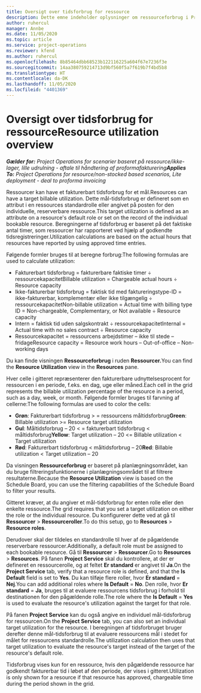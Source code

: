 ```yaml
---
title: Oversigt over tidsforbrug for ressource
description: Dette emne indeholder oplysninger om ressourceforbrug i Project Operations.
author: ruhercul
manager: Annbe
ms.date: 11/05/2020
ms.topic: article
ms.service: project-operations
ms.reviewer: kfend
ms.author: ruhercul
ms.openlocfilehash: 8b85464dbb68523b122116225a604f67e7236f3e
ms.sourcegitcommit: 14aa380759214713d9bf560f5a7f619b7f4bd5b8
ms.translationtype: HT
ms.contentlocale: da-DK
ms.lasthandoff: 11/05/2020
ms.locfileid: "4401369"
---
```

# <a name="resource-utilization-overview"></a><span data-ttu-id="654a4-103">Oversigt over tidsforbrug for ressource</span><span class="sxs-lookup"><span data-stu-id="654a4-103">Resource utilization overview</span></span>

<span data-ttu-id="654a4-104">_**Gælder for:** Project Operations for scenarier baseret på ressource/ikke-lager, lille udrulning - aftale til håndtering af proformafakturering_</span><span class="sxs-lookup"><span data-stu-id="654a4-104">_**Applies To:** Project Operations for resource/non-stocked based scenarios, Lite deployment - deal to proforma invoicing_</span></span>

<span data-ttu-id="654a4-105">Ressourcer kan have et fakturerbart tidsforbrug for et mål.</span><span class="sxs-lookup"><span data-stu-id="654a4-105">Resources can have a target billable utilization.</span></span> <span data-ttu-id="654a4-106">Dette mål-tidsforbrug er defineret som en attribut i en ressources standardrolle eller angivet på posten for den individuelle, reserverbare ressource.</span><span class="sxs-lookup"><span data-stu-id="654a4-106">This target utilization is defined as an attribute on a resource's default role or set on the record of the individual bookable resource.</span></span> <span data-ttu-id="654a4-107">Beregningerne af tidsforbrug er baseret på det faktiske antal timer, som ressourcer har rapporteret ved hjælp af godkendte tidsregistreringer.</span><span class="sxs-lookup"><span data-stu-id="654a4-107">Utilization calculations are based on the actual hours that resources have reported by using approved time entries.</span></span>

<span data-ttu-id="654a4-108">Følgende formler bruges til at beregne forbrug:</span><span class="sxs-lookup"><span data-stu-id="654a4-108">The following formulas are used to calculate utilization:</span></span>

  - <span data-ttu-id="654a4-109">Fakturerbart tidsforbrug = fakturerbare faktiske timer ÷ ressourcekapacitet</span><span class="sxs-lookup"><span data-stu-id="654a4-109">Billable utilization = Chargeable actual hours ÷ Resource capacity</span></span>
  - <span data-ttu-id="654a4-110">Ikke-fakturerbar tidsforbrug = faktisk tid med faktureringstype-ID = ikke-fakturerbar, komplementær eller ikke tilgængelig ÷ ressourcekapacitet</span><span class="sxs-lookup"><span data-stu-id="654a4-110">Non-billable utilization = Actual time with billing type ID = Non-chargeable, Complementary, or Not available ÷ Resource capacity</span></span>
  - <span data-ttu-id="654a4-111">Intern = faktisk tid uden salgskontrakt ÷ ressourcekapacitet</span><span class="sxs-lookup"><span data-stu-id="654a4-111">Internal = Actual time with no sales contract ÷ Resource capacity</span></span>
  - <span data-ttu-id="654a4-112">Ressourcekapacitet = ressourcens arbejdstimer – ikke til stede – fridage</span><span class="sxs-lookup"><span data-stu-id="654a4-112">Resource capacity = Resource work hours – Out-of-office – Non-working days</span></span>

<span data-ttu-id="654a4-113">Du kan finde visningen **Ressourceforbrug** i ruden **Ressourcer.**</span><span class="sxs-lookup"><span data-stu-id="654a4-113">You can find the **Resource Utilization** view in the **Resources** pane.</span></span>

<span data-ttu-id="654a4-114">Hver celle i gitteret repræsenterer den fakturerbare udnyttelsesprocent for ressourcen i en periode, f.eks. en dag, uge eller måned.</span><span class="sxs-lookup"><span data-stu-id="654a4-114">Each cell in the grid represents the billable utilization percentage of the resource in a period, such as a day, week, or month.</span></span> <span data-ttu-id="654a4-115">Følgende formler bruges til farvning af cellerne:</span><span class="sxs-lookup"><span data-stu-id="654a4-115">The following formulas are used to color the cells:</span></span>

  - <span data-ttu-id="654a4-116">**Grøn**: Fakturerbart tidsforbrug > = ressourcens måltidsforbrug</span><span class="sxs-lookup"><span data-stu-id="654a4-116">**Green**: Billable utilization >= Resource target utilization</span></span>
  - <span data-ttu-id="654a4-117">**Gul**: Måltidsforbrug – 20 < = fakturerbart tidsforbrug < måltidsforbrug</span><span class="sxs-lookup"><span data-stu-id="654a4-117">**Yellow**: Target utilization – 20 <= Billable utilization < Target utilization</span></span>
  - <span data-ttu-id="654a4-118">**Rød**: Fakturerbart tidsforbrug < måltidsforbrug – 20</span><span class="sxs-lookup"><span data-stu-id="654a4-118">**Red**: Billable utilization < Target utilization – 20</span></span>

<span data-ttu-id="654a4-119">Da visningen **Ressourceforbrug** er baseret på planlægningsområdet, kan du bruge filtreringsfunktionerne i planlægningsområdet til at filtrere resultaterne.</span><span class="sxs-lookup"><span data-stu-id="654a4-119">Because the **Resource Utilization** view is based on the Schedule Board, you can use the filtering capabilities of the Schedule Board to filter your results.</span></span>

<span data-ttu-id="654a4-120">Gitteret kræver, at du angiver et mål-tidsforbrug for enten rolle eller den enkelte ressource.</span><span class="sxs-lookup"><span data-stu-id="654a4-120">The grid requires that you set a target utilization on either the role or the individual resource.</span></span> <span data-ttu-id="654a4-121">Du konfigurerer dette ved at gå til **Ressourcer** > **Ressourceroller**.</span><span class="sxs-lookup"><span data-stu-id="654a4-121">To do this setup, go to **Resources** > **Resource roles**.</span></span>

<span data-ttu-id="654a4-122">Derudover skal der tildeles en standardrolle til hver af de pågældende reserverbare ressourcer.</span><span class="sxs-lookup"><span data-stu-id="654a4-122">Additionally, a default role must be assigned to each bookable resource.</span></span> <span data-ttu-id="654a4-123">Gå til **Ressourcer** > **Ressourcer**.</span><span class="sxs-lookup"><span data-stu-id="654a4-123">Go to **Resources** > **Resources**.</span></span> <span data-ttu-id="654a4-124">På fanen **Project Service** skal du kontrollere, at der er defineret en ressourcerolle, og at feltet **Er standard** er angivet til **Ja**.</span><span class="sxs-lookup"><span data-stu-id="654a4-124">On the **Project Service** tab, verify that a resource role is defined, and that the **Is Default** field is set to **Yes**.</span></span> <span data-ttu-id="654a4-125">Du kan tilføje flere roller, hvor **Er standard** = **Nej**.</span><span class="sxs-lookup"><span data-stu-id="654a4-125">You can add additional roles where **Is Default** = **No**.</span></span> <span data-ttu-id="654a4-126">Den rolle, hvor **Er standard** = **Ja**, bruges til at evaluere ressourcens tidsforbrug i forhold til destinationen for den pågældende rolle.</span><span class="sxs-lookup"><span data-stu-id="654a4-126">The role where the **Is Default** = **Yes** is used to evaluate the resource's utilization against the target for that role.</span></span>

<span data-ttu-id="654a4-127">På fanen **Project Service** kan du også angive en individuel mål-tidsforbrug for ressourcen.</span><span class="sxs-lookup"><span data-stu-id="654a4-127">On the **Project Service** tab, you can also set an individual target utilization for the resource.</span></span> <span data-ttu-id="654a4-128">I beregningen af tidsforbruget bruger derefter denne mål-tidsforbrug til at evaluere ressourcens mål i stedet for målet for ressourcens standardrolle.</span><span class="sxs-lookup"><span data-stu-id="654a4-128">The utilization calculation then uses that target utilization to evaluate the resource's target instead of the target of the resource's default role.</span></span>

<span data-ttu-id="654a4-129">Tidsforbrug vises kun for en ressource, hvis den pågældende ressource har godkendt fakturerbar tid i løbet af den periode, der vises i gitteret.</span><span class="sxs-lookup"><span data-stu-id="654a4-129">Utilization is only shown for a resource if that resource has approved, chargeable time during the period shown in the grid.</span></span>
